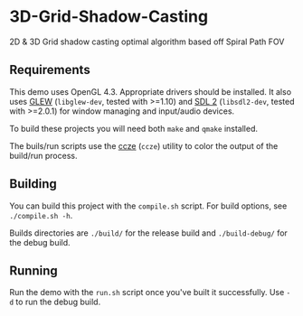 # 3D-Grid-Shadow-Casting

2D &amp; 3D Grid shadow casting optimal algorithm based off Spiral Path FOV

## Requirements

This demo uses OpenGL 4.3. Appropriate drivers should be installed. It also uses [GLEW](http://glew.sourceforge.net/) (`libglew-dev`, tested with >=1.10) and [SDL 2](https://www.libsdl.org/) (`libsdl2-dev`, tested with >=2.0.1) for window managing and input/audio devices.

To build these projects you will need both `make` and `qmake` installed.

The buils/run scripts use the [ccze](https://github.com/cornet/ccze) (`ccze`) utility to color the output of the build/run process.

## Building

You can build this project with the `compile.sh` script. For build options, see `./compile.sh -h`.

Builds directories are `./build/` for the release build and `./build-debug/` for the debug build.

## Running

Run the demo with the `run.sh` script once you've built it successfully. Use `-d` to run the debug build.
